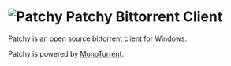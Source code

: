 # ![Patchy](http://i.imgur.com/gbum1O6.png) Patchy Bittorrent Client

Patchy is an open source bittorrent client for Windows.

Patchy is powered by [MonoTorrent](https://github.com/mono/monotorrent).